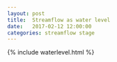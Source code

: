 ```yaml
---
layout: post
title:  Streamflow as water level
date:   2017-02-12 12:00:00
categories: streamflow stage
---
```

{% include waterlevel.html %}
